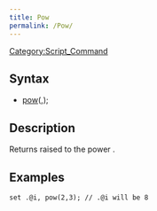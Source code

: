 ```yaml
---
title: Pow
permalink: /Pow/
---
```


[Category:Script_Command](/Category:Script_Command "wikilink")

Syntax
------

-   [pow](/pow "wikilink")(<base>,<exponent>);

Description
-----------

Returns <base> raised to the power <exponent>.

Examples
--------

    set .@i, pow(2,3); // .@i will be 8